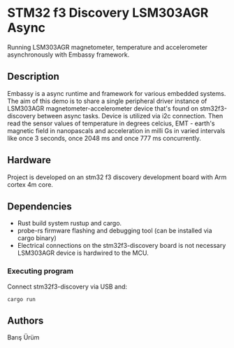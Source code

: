 # STM32 f3 Discovery LSM303AGR Async

Running LSM303AGR magnetometer, temperature and accelerometer asynchronously with Embassy framework.

## Description

Embassy is a async runtime and framework for various embedded systems.
The aim of this demo is to share a single peripheral driver instance of LSM303AGR magnetometer-accelerometer device that's found on stm32f3-discovery between async tasks.
Device is utilized via i2c connection. Then read the sensor values of temperature in degrees celcius, EMT - earth's magnetic field in nanopascals and acceleration in milli Gs
in varied intervals like once 3 seconds, once 2048 ms and once 777 ms concurrently.

## Hardware
Project is developed on an stm32 f3 discovery development board with Arm cortex 4m core.

## Dependencies

* Rust build system rustup and cargo.
* probe-rs firmware flashing and debugging tool (can be installed via cargo binary)
* Electrical connections on the stm32f3-discovery board is not necessary LSM303AGR device is hardwired to the MCU.

### Executing program

Connect stm32f3-discovery via USB and:

```
cargo run
```

## Authors

Barış Ürüm
